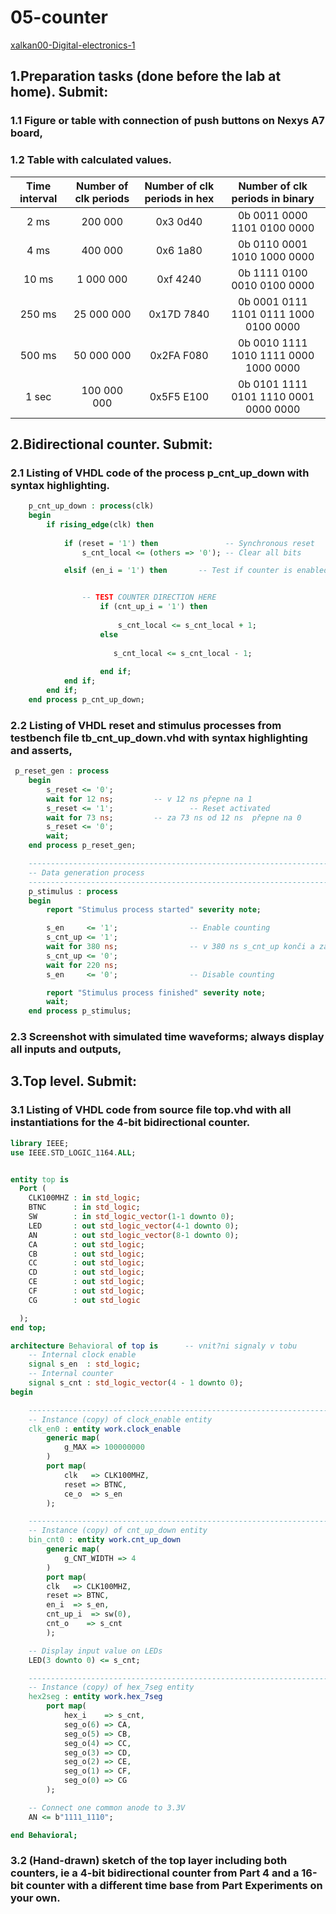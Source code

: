 # 05-counter
[xalkan00-Digital-electronics-1](https://github.com/xalkan00/Digital-electronics-1)

## 1.Preparation tasks (done before the lab at home). Submit:

### 1.1 Figure or table with connection of push buttons on Nexys A7 board,
### 1.2 Table with calculated values.

   | **Time interval** | **Number of clk periods** | **Number of clk periods in hex** | **Number of clk periods in binary** |
   | :-: | :-: | :-: | :-: |
   | 2&nbsp;ms | 200 000 | 0x3 0d40 | 0b 0011 0000 1101 0100 0000 |
   | 4&nbsp;ms | 400 000 | 0x6 1a80 | 0b 0110 0001 1010 1000 0000 |
   | 10&nbsp;ms | 1 000 000 | 0xf 4240 | 0b 1111 0100 0010 0100 0000 |
   | 250&nbsp;ms | 25 000 000 | 0x17D 7840 | 0b 0001 0111 1101 0111 1000 0100 0000 |
   | 500&nbsp;ms | 50 000 000 | 0x2FA F080 | 0b 0010 1111 1010 1111 0000 1000 0000 |
   | 1&nbsp;sec | 100 000 000 | 0x5F5 E100 | 0b 0101 1111 0101 1110 0001 0000 0000 |


## 2.Bidirectional counter. Submit:

### 2.1 Listing of VHDL code of the process p_cnt_up_down with syntax highlighting.

``` VHDL
    p_cnt_up_down : process(clk)
    begin
        if rising_edge(clk) then
        
            if (reset = '1') then               -- Synchronous reset
                s_cnt_local <= (others => '0'); -- Clear all bits

            elsif (en_i = '1') then       -- Test if counter is enabled


                -- TEST COUNTER DIRECTION HERE
                    if (cnt_up_i = '1') then
        
                        s_cnt_local <= s_cnt_local + 1;
                    else
                    
                       s_cnt_local <= s_cnt_local - 1;
               
                    end if; 
            end if;
        end if;
    end process p_cnt_up_down;
 ```
   
  
### 2.2 Listing of VHDL reset and stimulus processes from testbench file tb_cnt_up_down.vhd with syntax highlighting and asserts,

```   VHDL
 p_reset_gen : process
    begin
        s_reset <= '0';
        wait for 12 ns;         -- v 12 ns přepne na 1
        s_reset <= '1';                 -- Reset activated
        wait for 73 ns;         -- za 73 ns od 12 ns  přepne na 0
        s_reset <= '0';
        wait;
    end process p_reset_gen;

    --------------------------------------------------------------------
    -- Data generation process
    --------------------------------------------------------------------
    p_stimulus : process
    begin
        report "Stimulus process started" severity note;

        s_en     <= '1';                -- Enable counting
        s_cnt_up <= '1';
        wait for 380 ns;                -- v 380 ns s_cnt_up konči a za 220 ns od 380 konči s_en
        s_cnt_up <= '0';
        wait for 220 ns;
        s_en     <= '0';                -- Disable counting

        report "Stimulus process finished" severity note;
        wait;
    end process p_stimulus;
 ```
### 2.3 Screenshot with simulated time waveforms; always display all inputs and outputs,


## 3.Top level. Submit:
### 3.1 Listing of VHDL code from source file top.vhd with all instantiations for the 4-bit bidirectional counter.
``` VHDL
library IEEE;
use IEEE.STD_LOGIC_1164.ALL;


entity top is
  Port ( 
    CLK100MHZ : in std_logic;
    BTNC      : in std_logic;
    SW        : in std_logic_vector(1-1 downto 0);
    LED       : out std_logic_vector(4-1 downto 0);
    AN        : out std_logic_vector(8-1 downto 0);
    CA        : out std_logic;
    CB        : out std_logic;
    CC        : out std_logic;
    CD        : out std_logic;
    CE        : out std_logic;
    CF        : out std_logic;
    CG        : out std_logic

  );
end top;

architecture Behavioral of top is      -- vnit?ni signaly v tobu
    -- Internal clock enable
    signal s_en  : std_logic;
    -- Internal counter
    signal s_cnt : std_logic_vector(4 - 1 downto 0);
begin

    --------------------------------------------------------------------
    -- Instance (copy) of clock_enable entity
    clk_en0 : entity work.clock_enable
        generic map(
            g_MAX => 100000000
        )
        port map(
            clk   => CLK100MHZ,
            reset => BTNC,
            ce_o  => s_en          
        );

    --------------------------------------------------------------------
    -- Instance (copy) of cnt_up_down entity
    bin_cnt0 : entity work.cnt_up_down
        generic map(
            g_CNT_WIDTH => 4
        )
        port map(
        clk   => CLK100MHZ,   
        reset => BTNC,  
        en_i  => s_en,   
        cnt_up_i  => sw(0),
        cnt_o    => s_cnt
        );

    -- Display input value on LEDs
    LED(3 downto 0) <= s_cnt;

    --------------------------------------------------------------------
    -- Instance (copy) of hex_7seg entity
    hex2seg : entity work.hex_7seg
        port map(
            hex_i    => s_cnt,
            seg_o(6) => CA,
            seg_o(5) => CB,
            seg_o(4) => CC,
            seg_o(3) => CD,
            seg_o(2) => CE,
            seg_o(1) => CF,
            seg_o(0) => CG
        );

    -- Connect one common anode to 3.3V
    AN <= b"1111_1110";

end Behavioral;
```
### 3.2 (Hand-drawn) sketch of the top layer including both counters, ie a 4-bit bidirectional counter from Part 4 and a 16-bit counter with a different time base from Part Experiments on your own.
